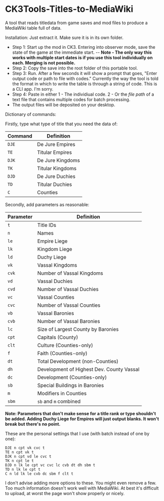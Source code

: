# CK3Tools-Titles-to-MediaWiki
A tool that reads titledata from game saves and mod files to produce a MediaWiki table full of data.

Installation: Just extract it. Make sure it is in its own folder.

- Step 1: Start up the mod in CK3. Entering into observer mode, save the state of the game at the immediate start.
-- **Note - The only way this works with multiple start dates is if you use this tool individually on each. Merging is not possible.**
- Step 2: Copy the save into the root folder of this portable tool.
- Step 3: Run. After a few seconds it will show a prompt that goes, "Enter output code or path to file with codes." Currently the way the tool is told the format in which to write the table is through a string of code. This is a CLI app. I'm sorry.
- Step 4: Paste in either 
    1 - The individiual code.
    2 - Or the *file path* of a text file that contains multiple codes for batch processing. 
- The output files will be deposited on your desktop.

Dictionary of commands:

Firstly, type what type of title that you need the data of:

| Command | Definition |
| --- | --- |
| `DJE` | De Jure Empires |
| `TE` | Titular Empires |
| `DJK` | De Jure Kingdoms |
| `TK` | Titular Kingdoms |
| `DJD` | De Jure Duchies |
| `TD` | Titular Duchies |
| `C` | Counties |

Secondly, add parameters as reasonable:

| Parameter | Definition |
| --- | --- |
| `t` | Title IDs |
| `n` | Names |
| `le` | Empire Liege |
| `lk` | Kingdom Liege |
| `ld` | Duchy Liege |
| `vk` | Vassal Kingdoms |
| `cvk` | Number of Vassal Kingdoms |
| `vd` | Vassal Duchies |
| `cvd` | Number of Vassal Duchies |
| `vc` | Vassal Counties |
| `cvc` | Number of Vassal Counties |
| `vb` | Vassal Baronies |
| `cvb` | Number of Vassal Baronies |
| `lc` | Size of Largest County by Baronies |
| `cpt` | Capitals (County) |
| `clt` | Culture (Counties-only) |
| `f` | Faith (Counties-only) |
| `dt` | Total Development (non-Counties) |
| `dh` | Development of Highest Dev. County Vassal |
| `dc` | Development (Counties-only) |
| `sb` | Special Buildings in Baronies |
| `m` | Modifiers in Counties |
| `sbm` | `sb` and `m` combined |

**Note: Parameters that don't make sense for a title rank or type shouldn't be added. Adding Duchy Liege for Empires will just output blanks. It won't break but there's no point.**

These are the personal settings that I use (with batch instead of one by one):
```
DJE n cpt vk cvc t
TE n cpt vk t
DJK n cpt vd le cvc t
TK n cpt le t
DJD n lk le cpt vc cvc lc cvb dt dh sbm t
TD n lk le cpt t
C n ld lk le cvb dc sbm f clt t
```
I don't advise adding more options to these. You might even remove a few. Too much information doesn't work well with MediaWiki. At best it's difficult to upload, at worst the page won't show properly or nicely.

